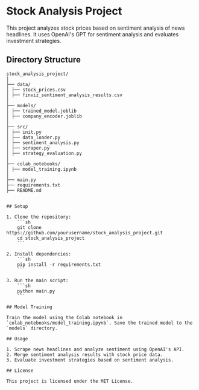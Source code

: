 # Stock Analysis Project

This project analyzes stock prices based on sentiment analysis of news headlines. It uses OpenAI's GPT for sentiment analysis and evaluates investment strategies.

## Directory Structure
```
stock_analysis_project/
│
├── data/
│ ├── stock_prices.csv
│ ├── finviz_sentiment_analysis_results.csv
│
├── models/
│ ├── trained_model.joblib
│ ├── company_encoder.joblib
│
├── src/
│ ├── init.py
│ ├── data_loader.py
│ ├── sentiment_analysis.py
│ ├── scraper.py
│ ├── strategy_evaluation.py
│
├── colab_notebooks/
│ ├── model_training.ipynb
│
├── main.py
├── requirements.txt
├── README.md


## Setup

1. Clone the repository:
    ```sh
    git clone https://github.com/yourusername/stock_analysis_project.git
    cd stock_analysis_project
    ```

2. Install dependencies:
    ```sh
    pip install -r requirements.txt
    ```

3. Run the main script:
    ```sh
    python main.py
    ```

## Model Training

Train the model using the Colab notebook in `colab_notebooks/model_training.ipynb`. Save the trained model to the `models` directory.

## Usage

1. Scrape news headlines and analyze sentiment using OpenAI's API.
2. Merge sentiment analysis results with stock price data.
3. Evaluate investment strategies based on sentiment analysis.

## License

This project is licensed under the MIT License.
